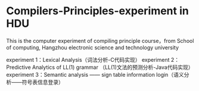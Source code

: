 # Compilers-Principles-experiment in HDU
This is the computer experiment of compiling principle course，from School of computing, Hangzhou electronic science and technology university

  experiment 1：Lexical Analysis（词法分析-C代码实现）
  experiment 2：Predictive Analytics of LL(1) grammar （LL(1)文法的预测分析-Java代码实现）
  experiment 3：Semantic analysis —— sign table information login（语义分析——符号表信息登录）
